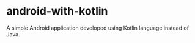 # android-with-kotlin
A simple Android application developed using Kotlin language instead of Java. 
